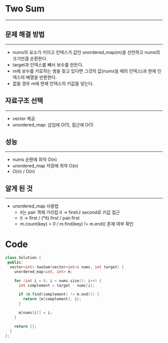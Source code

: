 # Two Sum
---
## 문제 해결 방법
---

* nums의 요소가 키이고 인덱스가 값인 unordered_map(m)을 선언하고 nums의 크기만큼 순환한다.
* target과 인덱스를 빼서 보수를 만든다.
* m에 보수를 키로하는 쌍을 찾고 있다면 그것의 값(nums일 때의 인덱스)과 현재 인덱스의 배열을 반환한다.
* 없을 경우 m에 현재 인덱스의 키값을 넣는다.
## 자료구조 선택
---
* vector 제공
* unordered_map: 삽입에 O(1), 접근에 O(1)
## 성능
---
* nums 순환에 최악 O(n)
* unordered_map 저장에 최악 O(n)
* O(n) / O(n)
## 알게 된 것
---
* unordered_map 사용법
  * it는 pair 객체 가리킴 it -> first나 second로 키값 접근
  * it -> first / (\*it).first / pair.first
  * m.count(key) > 0 / m.find(key) != m.end() 존재 여부 확인
# Code

```cpp
class Solution {
 public:
  vector<int> twoSum(vector<int>& nums, int target) {
    unordered_map<int, int> m;

    for (int i = 0; i < nums.size(); i++) {
      int complement = target - nums[i];

      if (m.find(complement) != m.end()) {
        return {m[complement], i};
      }

      m[nums[i]] = i;
    }

    return {};
  }
};

```